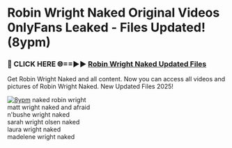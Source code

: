 # Robin Wright Naked Original Videos 0nlyFans Leaked - Files Updated! (8ypm)

<h3>🔴 CLICK HERE 🌐==►► <a href="https://tinyurl.com/yckcrads" rel="nofollow">Robin Wright Naked Updated Files</a></h3>

Get Robin Wright Naked and all content. Now you can access all videos and pictures of Robin Wright Naked. New Updated Files 2025!

[![8ypm](https://i.imgur.com/hpKpOFt.gif)](https://tinyurl.com/yckcrads)
naked robin wright<br>
matt wright naked and afraid<br>
n'bushe wright naked<br>
sarah wright olsen naked<br>
laura wright naked<br>
madelene wright naked